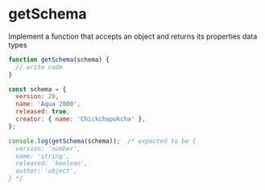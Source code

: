 # getSchema

Implement a function that accepts an object and returns its properties data types
``` javascript
function getSchema(schema) {
  // write code
}

const schema = {
  version: 20,
  name: 'Aqua 2000',
  released: true,
  creator: { name: 'Chickchapukcha' },
};

console.log(getSchema(schema));  /* expected to be {
  version: 'number',
  name: 'string',
  released: 'boolean',
  author: 'object',
} */

```
